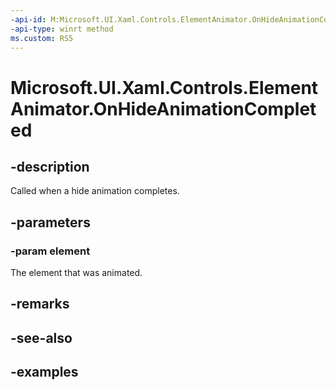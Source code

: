 ```yaml
---
-api-id: M:Microsoft.UI.Xaml.Controls.ElementAnimator.OnHideAnimationCompleted(Windows.UI.Xaml.UIElement)
-api-type: winrt method
ms.custom: RS5
---
```


<!-- Method syntax.
protected void ElementAnimator.OnHideAnimationCompleted(UIElement element)
-->

# Microsoft.UI.Xaml.Controls.ElementAnimator.OnHideAnimationCompleted

## -description

Called when a hide animation completes.

## -parameters

### -param element

The element that was animated.

## -remarks

## -see-also

## -examples

